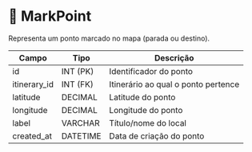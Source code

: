 # 📍 MarkPoint

Representa um ponto marcado no mapa (parada ou destino).

| Campo        | Tipo        | Descrição                                      |
|--------------|-------------|-----------------------------------------------|
| id           | INT (PK)    | Identificador do ponto                         |
| itinerary_id | INT (FK)    | Itinerário ao qual o ponto pertence            |
| latitude     | DECIMAL     | Latitude do ponto                              |
| longitude    | DECIMAL     | Longitude do ponto                             |
| label        | VARCHAR     | Título/nome do local                           |
| created_at   | DATETIME    | Data de criação do ponto                       |